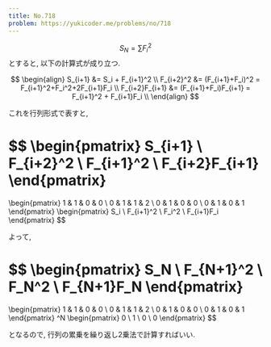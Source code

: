 ```yaml
---
title: No.718
problem: https://yukicoder.me/problems/no/718
---
```

$$ S_N = \sum F_i^2 $$ とすると, 以下の計算式が成り立つ.

$$
\begin{align}
S_{i+1} &= S_i + F_{i+1}^2 \\
F_{i+2}^2 &= (F_{i+1}+F_i)^2 = F_{i+1}^2+F_i^2+2F_{i+1}F_i \\
F_{i+2}F_{i+1} &= (F_{i+1}+F_i)F_{i+1} = F_{i+1}^2 + F_{i+1}F_i \\
\end{align}
$$

これを行列形式で表すと,

$$
\begin{pmatrix}
S_{i+1} \\ F_{i+2}^2 \\ F_{i+1}^2 \\ F_{i+2}F_{i+1}
\end{pmatrix}
=
\begin{pmatrix}
1 & 1 & 0 & 0 \\
0 & 1 & 1 & 2 \\
0 & 1 & 0 & 0 \\
0 & 1 & 0 & 1
\end{pmatrix}
\begin{pmatrix}
S_i \\ F_{i+1}^2 \\ F_i^2 \\ F_{i+1}F_i
\end{pmatrix}
$$

よって,

$$
\begin{pmatrix}
S_N \\ F_{N+1}^2 \\ F_N^2 \\ F_{N+1}F_N
\end{pmatrix}
=
\begin{pmatrix}
1 & 1 & 0 & 0 \\
0 & 1 & 1 & 2 \\
0 & 1 & 0 & 0 \\
0 & 1 & 0 & 1
\end{pmatrix}
^N
\begin{pmatrix}
0 \\ 1 \\ 0 \\ 0
\end{pmatrix}
$$

となるので, 行列の累乗を繰り返し2乗法で計算すればいい.
